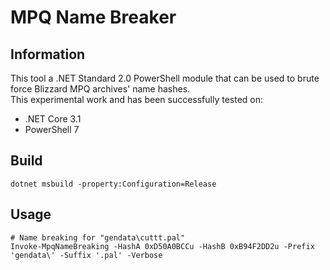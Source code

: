 # MPQ Name Breaker
## Information

This tool a .NET Standard 2.0 PowerShell module that can be used to brute force Blizzard MPQ archives' name hashes.  
This experimental work and has been successfully tested on:
- .NET Core 3.1
- PowerShell 7


## Build

```pwsh
dotnet msbuild -property:Configuration=Release
```


## Usage

```pwsh
# Name breaking for "gendata\cuttt.pal"
Invoke-MpqNameBreaking -HashA 0xD50A0BCCu -HashB 0xB94F2DD2u -Prefix 'gendata\' -Suffix '.pal' -Verbose
```
